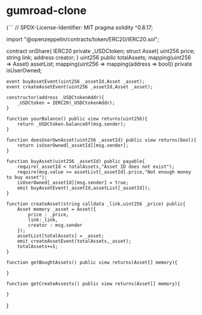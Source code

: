# gumroad-clone

(```
// SPDX-License-Identifier: MIT
pragma solidity ^0.8.17;

import "@openzeppelin/contracts/token/ERC20/IERC20.sol";

contract onShare{
    IERC20 private _USDCtoken;
    struct Asset{
        uint256 price;
        string link;
        address creator;
    }
    uint256 public totalAssets;
    mapping(uint256 => Asset) assetList;
    mapping(uint256 => mapping(address => bool)) private isUserOwned;

    event buyAssetEvent(uint256 _assetId,Asset _asset);
    event createAssetEvent(uint256 _assetId,Asset _asset);

    constructor(address _USDCtokenAddr){
        _USDCtoken = IERC20(_USDCtokenAddr);
    }

    function yourBalance() public view returns(uint256){
        return _USDCtoken.balanceOf(msg.sender);
    }

    function doesUserOwnAsset(uint256 _assetId) public view returns(bool){
        return isUserOwned[_assetId][msg.sender];
    }

    function buyAsset(uint256 _assetId) public payable{
        require(_assetId < totalAssets,"Asset ID does not exist");
        require(msg.value >= assetList[_assetId].price,"Not enough money to buy asset");
        isUserOwned[_assetId][msg.sender] = true;
        emit buyAssetEvent(_assetId,assetList[_assetId]);
    }

    function createAsset(string calldata _link,uint256 _price) public{
        Asset memory _asset = Asset({
            price : _price,
            link:_link,
            creator : msg.sender
        });
        assetList[totalAssets] = _asset;
        emit createAssetEvent(totalAssets,_asset);
        totalAssets+=1;
    }

    function getBoughtAssets() public view returns(Asset[] memory){

    }

    function getCreateAssests() public view returns(Asset[] memory){
        
    }

}
```)
